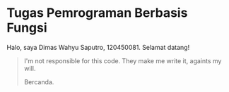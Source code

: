 # Tugas Pemrograman Berbasis Fungsi

Halo, saya Dimas Wahyu Saputro, 120450081. Selamat datang!



> I'm not responsible for this code. They make me write it, againts my will.
> 
> Bercanda.
